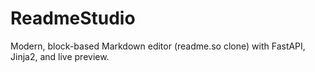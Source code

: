 # ReadmeStudio
 Modern, block-based Markdown editor (readme.so clone) with FastAPI, Jinja2, and live preview.
